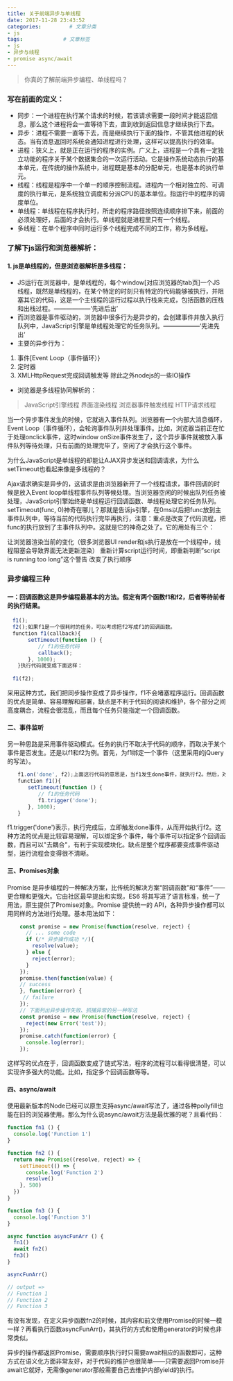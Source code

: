 ```yaml
---
title: 关于前端异步与单线程
date: 2017-11-28 23:43:52
categories:         # 文章分类
- js
tags:             # 文章标签
- js
- 异步与线程
- promise async/await
---
```


> 你真的了解前端异步编程、单线程吗？

### 写在前面的定义：
- 同步：一个进程在执行某个请求的时候，若该请求需要一段时间才能返回信息，那么这个进程将会一直等待下去，直到收到返回信息才继续执行下去。
- 异步：进程不需要一直等下去，而是继续执行下面的操作，不管其他进程的状态。当有消息返回时系统会通知进程进行处理，这样可以提高执行的效率。
- 进程：狭义上，就是正在运行的程序的实例。广义上，进程是一个具有一定独立功能的程序关于某个数据集合的一次运行活动。它是操作系统动态执行的基本单元，在传统的操作系统中，进程既是基本的分配单元，也是基本的执行单元。
- 线程：线程是程序中一个单一的顺序控制流程。进程内一个相对独立的、可调度的执行单元，是系统独立调度和分派CPU的基本单位。指运行中的程序的调度单位。
- 单线程：单线程在程序执行时，所走的程序路径按照连续顺序排下来，前面的必须处理好，后面的才会执行。单线程就是进程里只有一个线程。
- 多线程：在单个程序中同时运行多个线程完成不同的工作，称为多线程。

### 了解下js运行和浏览器解析：
#### 1. js是单线程的，但是浏览器解析是多线程：
- JS运行在浏览器中，是单线程的，每个window[对应浏览器的tab页]一个JS线程，既然是单线程的，在某个特定的时刻只有特定的代码能够被执行，并阻塞其它的代码，这是一个主线程的运行过程以执行栈来完成，包括函数的压栈和出栈过程。——————‘先进后出’
- 而浏览器是事件驱动的，浏览器中很多行为是异步的，会创建事件并放入执行队列中，JavaScript引擎是单线程处理它的任务队列。——————‘先进先出’
- 主要的异步行为：
1. 事件[Event Loop（事件循环）}
2. 定时器
3. XMLHttpRequest完成回调触发等
除此之外nodejs的一些IO操作
- 浏览器是多线程协同解析的：
> JavaScript引擎线程
> 界面渲染线程
> 浏览器事件触发线程
> HTTP请求线程

当一个异步事件发生的时候，它就进入事件队列。浏览器有一个内部大消息循环，Event Loop（事件循环），会轮询事件队列并处理事件。比如，浏览器当前正在忙于处理onclick事件，这时window onSize事件发生了，这个异步事件就被放入事件队列等待处理，只有前面的处理完毕了，空闲了才会执行这个事件。

为什么JavaScript是单线程的却能让AJAX异步发送和回调请求，为什么setTimeout也看起来像是多线程的？

Ajax请求确实是异步的，这请求是由浏览器新开了一个线程请求，事件回调的时候是放入Event loop单线程事件队列等候处理。当浏览器空闲的时候出队列任务被处理，JavaScript引擎始终是单线程运行回调函数、单线程处理它的任务队列。
setTimeout(func, 0)神奇在哪儿？那就是告诉js引擎，在0ms以后把func放到主事件队列中，等待当前的代码执行完毕再执行，注意：重点是改变了代码流程，把func的执行放到了主事件队列中。这就是它的神奇之处了。它的用处有三个：

让浏览器渲染当前的变化（很多浏览器UI render和js执行是放在一个线程中，线程阻塞会导致界面无法更新渲染）
重新计算script运行时间，即重新判断”script is running too long”这个警告
改变了执行顺序


### 异步编程三种
#### 一：回调函数这是异步编程最基本的方法。假定有两个函数f1和f2，后者等待前者的执行结果。
```js　
　f1();
　f2();如果f1是一个很耗时的任务，可以考虑把f2写成f1的回调函数。
　function f1(callback){
　　　　setTimeout(function () {
　　　　　　// f1的任务代码
　　　　　　callback();
　　　　}, 1000);
　　}执行代码就变成下面这样：
　
　f1(f2);
```
采用这种方式，我们把同步操作变成了异步操作，f1不会堵塞程序运行。回调函数的优点是简单、容易理解和部署，缺点是不利于代码的阅读和维护，各个部分之间高度耦合，流程会很混乱，而且每个任务只能指定一个回调函数。

#### 二、事件监听
另一种思路是采用事件驱动模式。任务的执行不取决于代码的顺序，而取决于某个事件是否发生。还是以f1和f2为例。首先，为f1绑定一个事件（这里采用的jQuery的写法）。
```js
　　f1.on('done', f2);上面这行代码的意思是，当f1发生done事件，就执行f2。然后，对f1进行改写：
　　function f1(){
　　　　setTimeout(function () {
　　　　　　// f1的任务代码
　　　　　　f1.trigger('done');
　　　　}, 1000);
　　}
```
f1.trigger('done')表示，执行完成后，立即触发done事件，从而开始执行f2。这种方法的优点是比较容易理解，可以绑定多个事件，每个事件可以指定多个回调函数，而且可以"去耦合"，有利于实现模块化。缺点是整个程序都要变成事件驱动型，运行流程会变得很不清晰。

#### 三、Promises对象
Promise 是异步编程的一种解决方案，比传统的解决方案“回调函数”和“事件”——更合理和更强大。它由社区最早提出和实现，ES6 将其写进了语言标准，统一了用法，原生提供了Promise对象。Promise 提供统一的 API，各种异步操作都可以用同样的方法进行处理。基本用法如下：
```js
    const promise = new Promise(function(resolve, reject) {
      // ... some code
      if (/* 异步操作成功 */){
        resolve(value);
      } else {
        reject(error);
      }
    });
    promise.then(function(value) {
    // success
    }, function(error) {
     // failure
    });
    // 下面列出异步操作失败、抓捕异常的另一种写法
	const promise = new Promise(function(resolve, reject) {
	  reject(new Error('test'));
	});
	promise.catch(function(error) {
	  console.log(error);
	});
```
这样写的优点在于，回调函数变成了链式写法，程序的流程可以看得很清楚，可以实现许多强大的功能。比如，指定多个回调函数等等。

#### 四、async/await
使用最新版本的Node已经可以原生支持async/await写法了，通过各种pollyfill也能在旧的浏览器使用。那么为什么说async/await方法是最优雅的呢？且看代码：
```js
function fn1 () {
  console.log('Function 1')
}

function fn2 () {
  return new Promise((resolve, reject) => {
    setTimeout(() => {
      console.log('Function 2')
      resolve()
    }, 500)
  })
}

function fn3 () {
  console.log('Function 3')
}

async function asyncFunArr () {
  fn1()
  await fn2()
  fn3()
}

asyncFunArr()

// output =>
// Function 1
// Function 2
// Function 3
```
有没有发现，在定义异步函数fn2的时候，其内容和前文使用Promise的时候一模一样？再看执行函数asyncFunArr()，其执行的方式和使用generator的时候也非常类似。

异步的操作都返回Promise，需要顺序执行时只需要await相应的函数即可，这种方式在语义化方面非常友好，对于代码的维护也很简单——只需要返回Promise并await它就好，无需像generator那般需要自己去维护内部yield的执行。